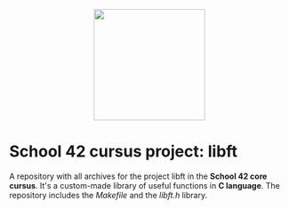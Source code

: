 <div id="header" align="center">
  <img src="https://media.giphy.com/media/ztl9x7JlhSlU4MWD6h/giphy.gif" width="200"/>
</div>

# School 42 cursus project: libft
A repository with all archives for the project libft in the __School 42 core cursus__. It's a custom-made library of useful functions in __C language__. The repository includes the *Makefile* and the *libft.h* library.
